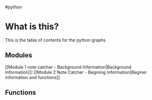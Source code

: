 #python 
# What is this?
This is the table of contents for the python graphs

## Modules
[[Module 1 note catcher - Background Information|Background Information|]]
[[Module 2 Note Catcher - Begining Information|Beginer information and functions]]

## Functions

